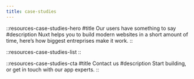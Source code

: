 ```yaml
---
title: case-studies
---
```


::resources-case-studies-hero
#title
Our users have something to say
#description
Nuxt helps you to build modern websites in a short amount of time, here’s how biggest entreprises make it work.
::

::resources-case-studies-list
::

::resources-case-studies-cta
#title
Contact us
#description
Start building, or get in touch with our app experts.
::
